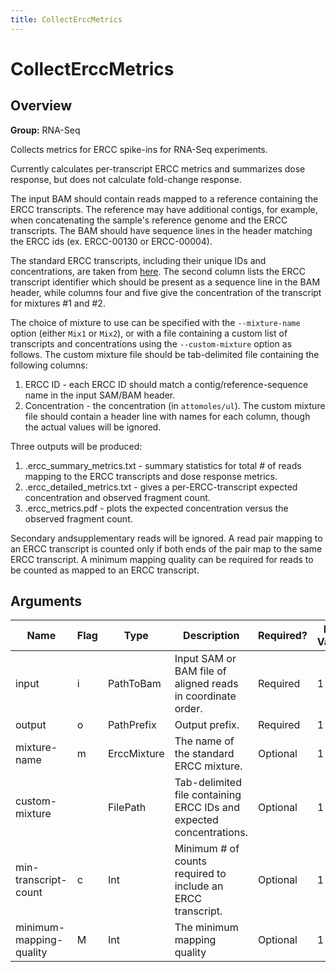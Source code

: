```yaml
---
title: CollectErccMetrics
---
```


# CollectErccMetrics

## Overview
**Group:** RNA-Seq

Collects metrics for ERCC spike-ins for RNA-Seq experiments.

Currently calculates per-transcript ERCC metrics and summarizes dose response, but does not calculate fold-change
response.

The input BAM should contain reads mapped to a reference containing the ERCC transcripts.  The reference may have
additional contigs, for example, when concatenating the sample's reference genome and the ERCC transcripts.  The
BAM should have sequence lines in the header matching the ERCC ids (ex. ERCC-00130 or ERCC-00004).

The standard ERCC transcripts, including their unique IDs and concentrations, are taken from
[here](https://assets.thermofisher.com/TFS-Assets/LSG/manuals/cms_095046.txt).  The second column lists the ERCC
transcript identifier which should be present as a sequence line in the BAM header, while columns four and five
give the concentration of the transcript for mixtures #1 and #2.

The choice of mixture to use can be specified with the `--mixture-name` option (either `Mix1` or `Mix2`), or with
a file containing a custom list of transcripts and concentrations using the `--custom-mixture` option as follows.
The custom mixture file should be tab-delimited file containing the following columns:
  1. ERCC ID - each ERCC ID should match a contig/reference-sequence name in the input SAM/BAM header.
  2. Concentration - the concentration (in `attomoles/ul`).
The custom mixture file should contain a header line with names for each column, though the actual values will be ignored.

Three outputs will be produced:
  1. <output>.ercc_summary_metrics.txt - summary statistics for total # of reads mapping to the ERCC transcripts and dose
                                response metrics.
  2. <output>.ercc_detailed_metrics.txt - gives a per-ERCC-transcript expected concentration and observed fragment count.
  3. <output>.ercc_metrics.pdf - plots the expected concentration versus the observed fragment count.

Secondary andsupplementary reads will be ignored.  A read pair mapping to an ERCC transcript is counted only if both
ends of the pair map to the same ERCC transcript.  A minimum mapping quality can be required for reads to be
counted as mapped to an ERCC transcript.

## Arguments

|Name|Flag|Type|Description|Required?|Max Values|Default Value(s)|
|----|----|----|-----------|---------|----------|----------------|
|input|i|PathToBam|Input SAM or BAM file of aligned reads in coordinate order.|Required|1||
|output|o|PathPrefix|Output prefix.|Required|1||
|mixture-name|m|ErccMixture|The name of the standard ERCC mixture.|Optional|1||
|custom-mixture||FilePath|Tab-delimited file containing ERCC IDs and expected concentrations.|Optional|1||
|min-transcript-count|c|Int|Minimum # of counts required to include an ERCC transcript.|Optional|1|3|
|minimum-mapping-quality|M|Int|The minimum mapping quality|Optional|1|10|

